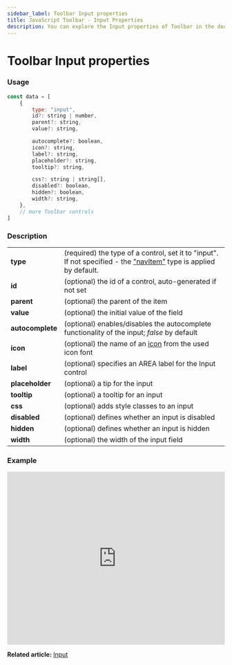 ```yaml
---
sidebar_label: Toolbar Input properties
title: JavaScript Toolbar - Input Properties 
description: You can explore the Input properties of Toolbar in the documentation of the DHTMLX JavaScript UI library. Browse developer guides and API reference, try out code examples and live demos, and download a free 30-day evaluation version of DHTMLX Suite 7.
---
```


# Toolbar Input properties

### Usage

~~~js
const data = [
	{
		type: "input",
		id?: string | number,
		parent?: string,
		value?: string,

		autocomplete?: boolean,
		icon?: string,
		label?: string,
		placeholder?: string,
		tooltip?: string,

		css?: string | string[],
		disabled?: boolean,
		hidden?: boolean,
		width?: string,
    },
	// more Toolbar controls
]
~~~

### Description

<table>
	<tbody>
        <tr>
			<td><b>type</b></td>
			<td>(required) the type of a control, set it to "input". If not specified - the <a href="../../navitem">"navItem"</a> type is applied by default.</td>
		</tr>
		<tr>
			<td><b>id</b></td>
			<td>(optional) the id of a control, auto-generated if not set</td>
		</tr>
        <tr>
			<td><b>parent</b></td>
			<td>(optional) the parent of the item</td>
		</tr>
        <tr>
			<td><b>value</b></td>
			<td>(optional) the initial value of the field</td>
		</tr>
		<tr>
			<td><b>autocomplete</b></td>
			<td>(optional) enables/disables the autocomplete functionality of the input; <i>false</i> by default</td>
		</tr>
		<tr>
			<td><b>icon</b></td>
			<td>(optional) the name of an <a href="../../customization">icon</a> from the used icon font</td>
		</tr>
		<tr>
			<td><b>label</b></td>
			<td>(optional) specifies an AREA label for the Input control</td>
		</tr>
		<tr>
			<td><b>placeholder</b></td>
			<td>(optional) a tip for the input</td>
		</tr>
		<tr>
			<td><b>tooltip</b></td>
			<td>(optional) a tooltip for an input</td>
		</tr>
		<tr>
			<td><b>css</b></td>
			<td>(optional) adds style classes to an input </td>
		</tr>
		<tr>
			<td><b>disabled</b></td>
			<td>(optional) defines whether an input is disabled</td>
		</tr>
		<tr>
			<td><b>hidden</b></td>
			<td>(optional) defines whether an input is hidden</td>
		</tr>
		<tr>
			<td><b>width</b></td>
			<td>(optional) the width of the input field</td>
		</tr>
    </tbody>
</table>

### Example

<iframe src="https://snippet.dhtmlx.com/ykd0uii1?mode=js" frameborder="0" class="snippet_iframe" width="100%" height="400"></iframe>

**Related article:** [Input](toolbar/input.md)